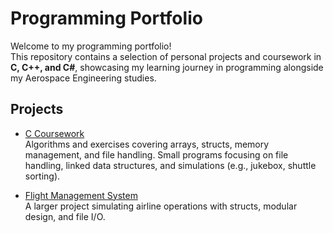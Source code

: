# Programming Portfolio

Welcome to my programming portfolio!  
This repository contains a selection of personal projects and coursework in **C, C++, and C#**, showcasing my learning journey in programming alongside my Aerospace Engineering studies.

## Projects
- [C Coursework](./C-Coursework)  
  Algorithms and exercises covering arrays, structs, memory management, and file handling.
  Small programs focusing on file handling, linked data structures, and simulations (e.g., jukebox, shuttle sorting).   

- [Flight Management System](./Flight-Management-System)  
  A larger project simulating airline operations with structs, modular design, and file I/O.  
